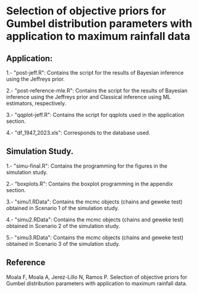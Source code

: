 # Selection of objective priors for Gumbel distribution parameters with application to maximum rainfall data

## Application:
1.- "post-jeff.R": Contains the script for the results of Bayesian inference using the Jeffreys prior.

2.- "post-reference-mle.R": Contains the script for the results of Bayesian inference using the Jeffreys prior and Classical inference using ML estimators, respectively.

3.- "qqplot-jeff.R": Contains the script for qqplots used in the application section.

4.- "df_1947_2023.xls": Corresponds to the database used.

## Simulation Study.
1.- "simu-final.R": Contains the programming for the figures in the simulation study.

2.- "boxplots.R": Contains the boxplot programming in the appendix section.

3.- "simu1.RData": Contains the mcmc objects (chains and geweke test) obtained in Scenario 1 of the simulation study.

4.- "simu2.RData": Contains the mcmc objects (chains and geweke test) obtained in Scenario 2 of the simulation study.

5.- "simu3.RData": Contains the mcmc objects (chains and geweke test) obtained in Scenario 3 of the simulation study.

## Reference
Moala F, Moala A, Jerez-Lillo N, Ramos P. Selection of objective priors for Gumbel distribution parameters with application to maximum rainfall data.
